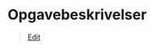 # Opgavebeskrivelser

> [Edit](https://github.com/FMDatahub/Portal/blob/main/docs/Moduler/DriftOgVedligehold/Opgavebeskrivelser.md)
